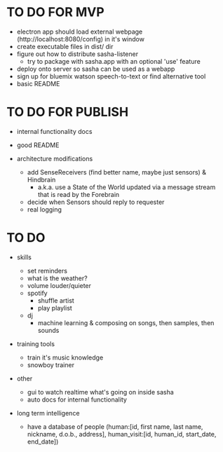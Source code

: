 # TO DO FOR MVP

- electron app should load external webpage (http://localhost:8080/config) in it's window
- create executable files in dist/ dir
- figure out how to distribute sasha-listener
    - try to package with sasha.app with an optional 'use' feature
- deploy onto server so sasha can be used as a webapp
- sign up for bluemix watson speech-to-text or find alternative tool
- basic README

# TO DO FOR PUBLISH

- internal functionality docs
- good README

- architecture modifications
    - add SenseReceivers (find better name, maybe just sensors) & Hindbrain
        - a.k.a. use a State of the World updated via a message stream that is read by the Forebrain
    - decide when Sensors should reply to requester
    - real logging

# TO DO

- skills
    - set reminders
    - what is the weather?
    - volume louder/quieter
    - spotify
        - shuffle artist
        - play playlist
    - dj
        - machine learning & composing on songs, then samples, then sounds

- training tools
    - train it's music knowledge
    - snowboy trainer

- other
    - gui to watch realtime what's going on inside sasha
    - auto docs for internal functionality

- long term intelligence
    - have a database of people (human:[id, first name, last name, nickname, d.o.b., address], human_visit:[id, human_id, start_date, end_date])
